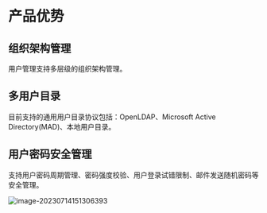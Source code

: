 # 产品优势

## 组织架构管理

用户管理支持多层级的组织架构管理。

## 多用户目录

目前支持的通用用户目录协议包括：OpenLDAP、Microsoft Active Directory(MAD)、本地用户目录。

## 用户密码安全管理

支持用户密码周期管理、密码强度校验、用户登录试错限制、邮件发送随机密码等安全管理。

![image-20230714151306393](Feature/image-20230714151306393.png)